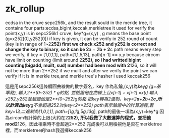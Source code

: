 # zk_rollup
ecdsa in the cruve sepc256k, and the result sould in the merkle tree, it contains four parts:ecdsa,bigint,keccak,merkletree
it used for verify the point(x,y) is in sepc256k1 cruve, key*g=(x,y) , g means the base point (g=x252[0],y252[0])
if key is given, it can be verify in 252 round of count (key is in range of 1~2**252)
first we check x252 and y252 is correct 
and change the key to binary, so it can be 2**a + 2**b + 2**c 
path means every step we verify, if key = [1,0,1,1], path=[1,1,5,13], path[n-1] == x,y
because circom have limit on counting (limit around 2**252), so i had writted bigint counting(bigadd, muilt, sud)
number had been mod with 2**126, so it will not be more than 2**252 if we muilt
and after we verify the point we can verify if it is in merkle tree,and merkle tree's hasher i used keccak256

這是用sepc256k這條橢圓曲線做的數字簽名，key 作為私鑰,(x,y)為key*g (g=基準點), 輸入2**(0~252) * g的點, 並驗證他在曲線上且x[i-1] + x[i-1] =x[i]
輸入x252,y252並驗證他是2**(0~252)*g的點
把key轉為2進制，key=2**a+2**b+2**c,所以計算出key**g不會超過252次(key<2**252)
path表示驗證中的計算過程,若key=13,二進制為[1,0,1,1], path=[1*g,1*g,5*g,13*g], path的最後一項為(x,y)=key*g
因為circom有計算的上限(大約在2**252), 所以我做了大數運算的程式，並把他mod2**126，因此相乘時不會超過2**252
完成後可以用檢視他是否在merkletree裡，而merkletree的hash我選擇keccak256
